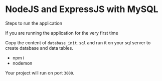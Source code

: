 # NodeJS and ExpressJS with MySQL

Steps to run the application

If you are running the application for the very first time

Copy the content of `database_init.sql` and run it on your 
sql server to create database and data tables.

- npm i
- nodemon

Your project will run on port `3000`.